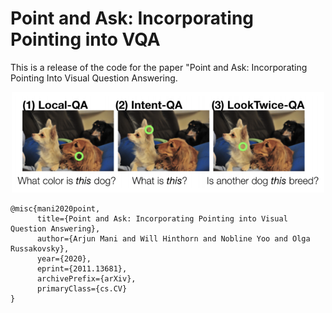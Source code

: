 # Point and Ask: Incorporating Pointing into VQA

This is a release of the code for the paper "Point and Ask: Incorporating Pointing Into Visual Question Answering.

<p align="center">
  <img src="pointingqa.png" width="500" />
</p>

```
@misc{mani2020point,
      title={Point and Ask: Incorporating Pointing into Visual Question Answering}, 
      author={Arjun Mani and Will Hinthorn and Nobline Yoo and Olga Russakovsky},
      year={2020},
      eprint={2011.13681},
      archivePrefix={arXiv},
      primaryClass={cs.CV}
}
```
